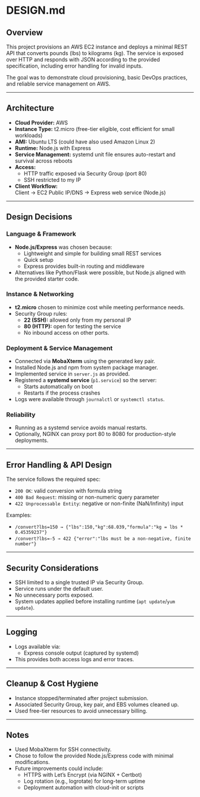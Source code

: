 # DESIGN.md

## Overview
This project provisions an AWS EC2 instance and deploys a minimal REST API that converts pounds (lbs) to kilograms (kg). The service is exposed over HTTP and responds with JSON according to the provided specification, including error handling for invalid inputs.

The goal was to demonstrate cloud provisioning, basic DevOps practices, and reliable service management on AWS.

---------------------------------------------------------------------------------------

## Architecture
- **Cloud Provider:** AWS
- **Instance Type:** t2.micro (free-tier eligible, cost efficient for small workloads)
- **AMI:** Ubuntu LTS (could have also used Amazon Linux 2)
- **Runtime:** Node.js with Express
- **Service Management:** systemd unit file ensures auto-restart and survival across reboots
- **Access:** 
  - HTTP traffic exposed via Security Group (port 80)
  - SSH restricted to my IP
- **Client Workflow:**  
  Client → EC2 Public IP/DNS → Express web service (Node.js)  

---------------------------------------------------------------------------------------

## Design Decisions

### Language & Framework
- **Node.js/Express** was chosen because:
  - Lightweight and simple for building small REST services
  - Quick setup
  - Express provides built-in routing and middleware
- Alternatives like Python/Flask were possible, but Node.js aligned with the provided starter code.

### Instance & Networking
- **t2.micro** chosen to minimize cost while meeting performance needs.
- Security Group rules:
  - **22 (SSH):** allowed only from my personal IP
  - **80 (HTTP):** open for testing the service
  - No inbound access on other ports.

### Deployment & Service Management
- Connected via **MobaXterm** using the generated key pair.
- Installed Node.js and npm from system package manager.
- Implemented service in `server.js` as provided.
- Registered a **systemd service** (`p1.service`) so the server:
  - Starts automatically on boot
  - Restarts if the process crashes
- Logs were available through `journalctl` or `systemctl status`.

### Reliability
- Running as a systemd service avoids manual restarts.
- Optionally, NGINX can proxy port 80 to 8080 for production-style deployments.

---------------------------------------------------------------------------------------

## Error Handling & API Design
The service follows the required spec:
- `200 OK`: valid conversion with formula string
- `400 Bad Request`: missing or non-numeric query parameter
- `422 Unprocessable Entity`: negative or non-finite (NaN/Infinity) input

Examples:
- `/convert?lbs=150 → {"lbs":150,"kg":68.039,"formula":"kg = lbs * 0.45359237"}`
- `/convert?lbs=-5 → 422 {"error":"lbs must be a non-negative, finite number"}`

---------------------------------------------------------------------------------------
## Security Considerations
- SSH limited to a single trusted IP via Security Group.
- Service runs under the default user.
- No unnecessary ports exposed.
- System updates applied before installing runtime (`apt update`/`yum update`).

---------------------------------------------------------------------------------------

## Logging
- Logs available via:
  - Express console output (captured by systemd)
- This provides both access logs and error traces.

---------------------------------------------------------------------------------------

## Cleanup & Cost Hygiene
- Instance stopped/terminated after project submission.
- Associated Security Group, key pair, and EBS volumes cleaned up.
- Used free-tier resources to avoid unnecessary billing.

---------------------------------------------------------------------------------------
## Notes
- Used MobaXterm for SSH connectivity.
- Chose to follow the provided Node.js/Express code with minimal modifications.
- Future improvements could include:
  - HTTPS with Let’s Encrypt (via NGINX + Certbot)
  - Log rotation (e.g., logrotate) for long-term uptime
  - Deployment automation with cloud-init or scripts
